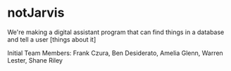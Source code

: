 # notJarvis
We're making a digital assistant program that can find things in a database and tell a user [things about it]

Initial Team Members: Frank Czura, Ben Desiderato, Amelia Glenn, Warren Lester, Shane Riley
